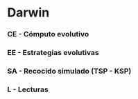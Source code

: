 # Darwin


### CE - Cómputo evolutivo
### EE - Estrategias evolutivas
### SA - Recocido simulado (TSP - KSP)
### L - Lecturas
